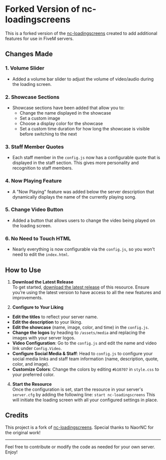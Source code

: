 # Forked Version of nc-loadingscreens

This is a forked version of the [nc-loadingscreens](https://github.com/NaorNC/nc-loadingscreens) created to add additional features for use in FiveM servers.

## Changes Made

### 1. **Volume Slider**
- Added a volume bar slider to adjust the volume of video/audio during the loading screen.

### 2. **Showcase Sections**
- Showcase sections have been added that allow you to:
  - Change the name displayed in the showcase
  - Set a custom image
  - Choose a display color for the showcase
  - Set a custom time duration for how long the showcase is visible before switching to the next

### 3. **Staff Member Quotes**
- Each staff member in the `config.js` now has a configurable quote that is displayed in the staff section. This gives more personality and recognition to staff members.

### 4. **Now Playing Feature**
- A "Now Playing" feature was added below the server description that dynamically displays the name of the currently playing song.

### 5. **Change Video Button**
- Added a button that allows users to change the video being played on the loading screen.

### 6. **No Need to Touch HTML**
- Nearly everything is now configurable via the `config.js`, so you won't need to edit the `index.html`.

## How to Use

1. **Download the Latest Release**  
   To get started, [download the latest release](link-to-latest-release) of this resource. Ensure you’re using the latest version to have access to all the new features and improvements.

2. **Configure to Your Liking**  
- **Edit the titles** to reflect your server name.
- **Edit the description** to your liking.
- **Edit the showcase** (name, image, color, and time) in the `config.js`.
- **Change the logos** by heading to `/assets/media` and replacing the images with your server logos.
- **Video Configuration**: Go to the `config.js` and edit the name and video link under `Config.Video`.
- **Configure Social Media & Staff**: Head to `config.js` to configure your social media links and staff team information (name, description, quote, color, and image).
- **Customize Colors**: Change the colors by editing `#b10707` in `style.css` to your preferred color.
   
4. **Start the Resource**  
   Once the configuration is set, start the resource in your server's `server.cfg` by adding the following line: ```start nc-loadingscreens``` This will initiate the loading screen with all your configured settings in place.

## Credits

This project is a fork of [nc-loadingscreens](https://github.com/NaorNC/nc-loadingscreens). Special thanks to NaorNC for the original work!

---

Feel free to contribute or modify the code as needed for your own server. Enjoy!
